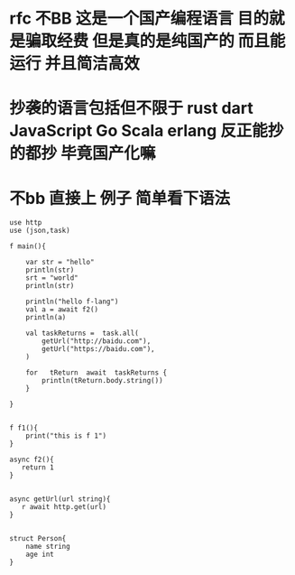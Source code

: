 # rfc 不BB  这是一个国产编程语言 目的就是骗取经费 但是真的是纯国产的 而且能运行 并且简洁高效
# 抄袭的语言包括但不限于 rust  dart JavaScript Go Scala erlang  反正能抄的都抄 毕竟国产化嘛


# 不bb 直接上 例子 简单看下语法 
```
use http
use (json,task)

f main(){

    var str = "hello"
    println(str)
    srt = "world"
    println(str)

    println("hello f-lang")
    val a = await f2()
    println(a)

    val taskReturns =  task.all(
        getUrl("http://baidu.com"),
        getUrl("https://baidu.com"),
    )

    for   tReturn  await  taskReturns {
        println(tReturn.body.string())
    }
    
}


f f1(){
    print("this is f 1")
}

async f2(){
   return 1
}


async getUrl(url string){
   r await http.get(url)
}


struct Person{
    name string
    age int
}


```
